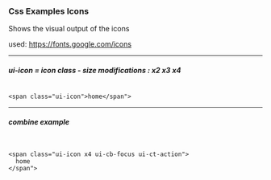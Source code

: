 
### Css Examples Icons
Shows the visual output of the icons

used: <a target="extern" href="https://fonts.google.com/icons">https://fonts.google.com/icons</a>

---

##### ui-icon = icon class - size modifications : x2 x3 x4

<code>
&lt;span class="ui-icon"&gt;home&lt;/span"&gt;
</code>

---

##### combine example

<code>
<pre>
&lt;span class="ui-icon x4 ui-cb-focus ui-ct-action"&gt;
  home
&lt;/span"&gt;
</pre>
</code>
